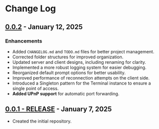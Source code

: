 # Change Log

## [0.0.2](https://github.com/FelipeKobra/JMessenger/tree/v0.0.2) - January 12, 2025

### Enhancements

- Added `CHANGELOG.md` and `TODO.md` files for better project management.
- Corrected folder structures for improved organization.
- Updated server and client designs, including renaming for clarity.
- Implemented a more robust logging system for easier debugging.
- Reorganized default prompt options for better usability.
- Improved performance of reconnection attempts on the client side.
- Introduced a Singleton pattern for the Terminal instance to ensure a single point of access.
- **Added UPnP support** for automatic port forwarding.

## [0.0.1 - RELEASE](https://github.com/FelipeKobra/JMessenger/tree/v0.0.1) - January 7, 2025

- Created the initial repository.
